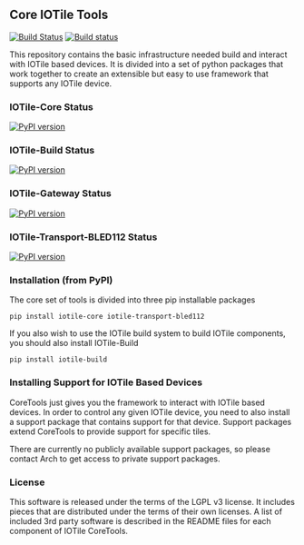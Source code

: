 ## Core IOTile Tools

[![Build Status](https://travis-ci.org/iotile/coretools.svg?branch=master)](https://travis-ci.org/iotile/coretools)
[![Build status](https://ci.appveyor.com/api/projects/status/yu3q8m8dm6aqoc6e/branch/master?svg=true)](https://ci.appveyor.com/project/timburke/coretools/branch/master)

This repository contains the basic infrastructure needed build and interact with 
IOTile based devices.  It is divided into a set of python packages that work 
together to create an extensible but easy to use framework that supports any 
IOTile device.

### IOTile-Core Status

[![PyPI version](https://badge.fury.io/py/iotile-core.svg)](https://badge.fury.io/py/iotile-core)

### IOTile-Build Status

[![PyPI version](https://badge.fury.io/py/iotile-build.svg)](https://badge.fury.io/py/iotile-build)

### IOTile-Gateway Status

[![PyPI version](https://badge.fury.io/py/iotile-gateway.svg)](https://badge.fury.io/py/iotile-gateway)

### IOTile-Transport-BLED112 Status

[![PyPI version](https://badge.fury.io/py/iotile-transport-bled112.svg)](https://badge.fury.io/py/iotile-transport-bled112)

### Installation (from PyPI)

The core set of tools is divided into three pip installable packages

```shell
pip install iotile-core iotile-transport-bled112
```

If you also wish to use the IOTile build system to build IOTile components, you
should also install IOTile-Build

```shell
pip install iotile-build
```

### Installing Support for IOTile Based Devices

CoreTools just gives you the framework to interact with IOTile based devices. 
In order to control any given IOTile device, you need to also install a support
package that contains support for that device.  Support packages extend CoreTools
to provide support for specific tiles.  

There are currently no publicly available support packages, so please contact
Arch to get access to private support packages.

### License

This software is released under the terms of the LGPL v3 license.  It includes
pieces that are distributed under the terms of their own licenses.  A list of 
included 3rd party software is described in the README files for each component
of IOTile CoreTools.

